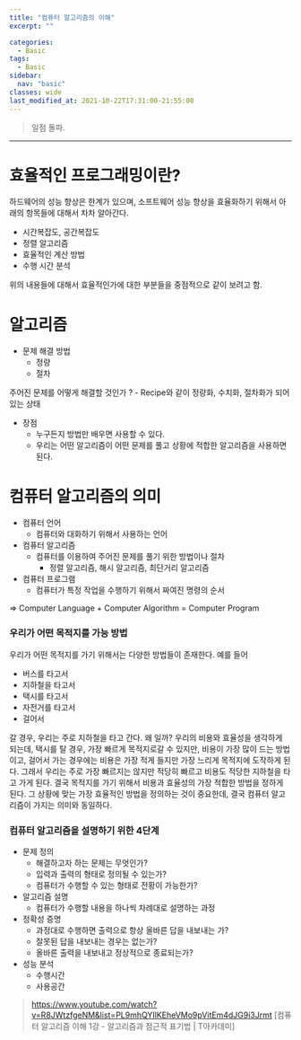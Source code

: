 ```yaml
---
title: "컴퓨터 알고리즘의 이해"
excerpt: ""

categories:
  - Basic
tags:
  - Basic
sidebar:
  nav: "basic"  
classes: wide
last_modified_at: 2021-10-22T17:31:00-21:55:00
---
```


> 일점 돌파. 

***

# 효율적인 프로그래밍이란? 

하드웨어의 성능 향상은 한계가 있으며, 소프트웨어 성능 향상을 효율화하기 위해서 아래의 항목들에 대해서 차차 알아간다. 

- 시간복잡도, 공간복잡도
- 정렬 알고리즘 
- 효율적인 계산 방법 
- 수행 시간 분석 

위의 내용들에 대해서 효율적인가에 대한 부분들을 중점적으로 같이 보려고 함. 

# 알고리즘 

- 문제 해결 방법
  - 정량
  - 절차 

주어진 문제를 어떻게 해결할 것인가 ? - Recipe와 같이 정량화, 수치화, 절차화가 되어 있는 상태 

- 장점 
  - 누구든지 방법만 배우면 사용할 수 있다. 
  - 우리는 어떤 알고리즘이 어떤 문제를 풀고 상황에 적합한 알고리즘을 사용하면 된다. 

# 컴퓨터 알고리즘의 의미 

- 컴퓨터 언어 
  - 컴퓨터와 대화하기 위해서 사용하는 언어 
- 컴퓨터 알고리즘 
  - 컴퓨터를 이용하여 주어진 문제를 풀기 위한 방법이나 절차 
    - 정렬 알고리즘, 해시 알고리즘, 최단거리 알고리즘 
- 컴퓨터 프로그램 
  - 컴퓨터가 특정 작업을 수행하기 위해서 짜여진 명령의 순서 


=> Computer Language + Computer Algorithm = Computer Program 

### 우리가 어떤 목적지를 가능 방법 

우리가 어떤 목적지를 가기 위해서는 다양한 방법들이 존재한다. 예를 들어 

- 버스를 타고서 
- 지하철을 타고서 
- 택시를 타고서 
- 자전거를 타고서 
- 걸어서 

갈 경우, 우리는 주로 지하철을 타고 간다. 왜 일까? 우리의 비용와 효율성을 생각하게 되는데, 택시를 탈 경우, 가장 빠르게 목적지로갈 수 있지만, 비용이 가장 많이 드는 방법이고, 걸어서 가는 경우에는 비용은 가장 적게 들지만 가장 느리게 목적지에 도작하게 된다. 그래서 우리는 주로 가장 빠르지는 않지만 적당히 빠르고 비용도 적당한 지하철을 타고 가게 된다. 결국 목적지를 가기 위해서 비용과 효율성의 가장 적합한 방법을 정하게 된다. 그 상황에 맞는 가장 효율적인 방법을 정의하는 것이 중요한데, 결국 컴퓨터 알고리즘이 가지는 의미와 동일하다.  
 
### 컴퓨터 알고리즘을 설명하기 위한 4단계 

- 문제 정의   
  - 해결하고자 하는 문제는 무엇인가?
  - 입력과 출력의 형태로 정의될 수 있는가?
  - 컴퓨터가 수행할 수 있는 형태로 전황이 가능한가?
- 알고리즘 설명
  - 컴퓨터가 수행할 내용을 하나씩 차례대로 설명하는 과정 
- 정확성 증명
  - 과정대로 수행하면 출력으로 항상 올바른 답을 내보내는 가?
  - 잘못된 답을 내보내는 경우는 없는가?
  - 올바른 출력을 내보내고 정상적으로 종료되는가?
- 성능 분석 
  - 수행시간 
  - 사용공간


> <https://www.youtube.com/watch?v=R8JWtzfgeNM&list=PL9mhQYIlKEheVMo9pVitEm4dJG9i3Jrmt> [컴퓨터 알고리즘 이해 1강 - 알고리즘과 점근적 표기법 | T아카데미]